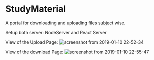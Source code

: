 # StudyMaterial
A portal for downloading and uploading files subject wise.

Setup both server: NodeServer and React Server

View of the Upload Page:
![screenshot from 2019-01-10 22-52-34](https://user-images.githubusercontent.com/25275847/50985568-a6a2af00-152a-11e9-8e30-2f75ad3c3d2a.png)

View of the download Page:
![screenshot from 2019-01-10 22-55-47](https://user-images.githubusercontent.com/25275847/50985677-ebc6e100-152a-11e9-95a1-e721f1ab5fc6.png)
